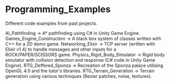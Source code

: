 # Programming_Examples
Different code examples from past projects.

AI_Pathfinding -> A* pathfinding using C# in Unity Game Engine.
Games_Engine_Construction -> A black box system of classes written with C++ for a 2D demo game.
Networking_Elixir -> TCP server (written with Elixir v1.4) to handle messages and other inputs for a ROCK/PAPER/SCISSORS game.
Physics_Rigid_Body_Simulator -> Rigid body simulator with collision detection and response (C# code in Unity Game Engine).
RTG_Deffered_Sponza -> Recreation of the Sponza palace utilising OpenGL 4.0 and the tutor's libraries.
RTG_Terrain_Generation -> Terrain generation using various techniques (Bezier patches, noise, textures).                          

